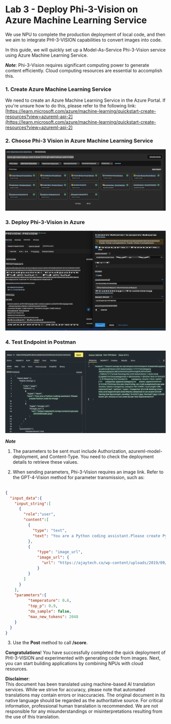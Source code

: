 # **Lab 3 - Deploy Phi-3-Vision on Azure Machine Learning Service**

We use NPU to complete the production deployment of local code, and then we aim to integrate PHI-3-VISION capabilities to convert images into code.

In this guide, we will quickly set up a Model-As-Service Phi-3-Vision service using Azure Machine Learning Service.

***Note***: Phi-3-Vision requires significant computing power to generate content efficiently. Cloud computing resources are essential to accomplish this.

### **1. Create Azure Machine Learning Service**

We need to create an Azure Machine Learning Service in the Azure Portal. If you're unsure how to do this, please refer to the following link: [https://learn.microsoft.com/azure/machine-learning/quickstart-create-resources?view=azureml-api-2](https://learn.microsoft.com/azure/machine-learning/quickstart-create-resources?view=azureml-api-2)

### **2. Choose Phi-3 Vision in Azure Machine Learning Service**

![Catalog](../../../../../../../../../translated_images/vison_catalog.e04e9e5f2b6ff115fff30e793e54e617da07251c7b192e1a68e6b050917f45aa.en.png)

### **3. Deploy Phi-3-Vision in Azure**

![Deploy](../../../../../../../../../translated_images/vision_deploy.c0582d08b5d49675c643f3bedc04ae106957304f3cd4702406fa08bea80ba213.en.png)

### **4. Test Endpoint in Postman**

![Test](../../../../../../../../../translated_images/vision_test.fb4ff33607077153c7b5dcf37648dc5a9cb550824aeba89963e6b270314fc554.en.png)

***Note***

1. The parameters to be sent must include Authorization, azureml-model-deployment, and Content-Type. You need to check the deployment details to retrieve these values.

2. When sending parameters, Phi-3-Vision requires an image link. Refer to the GPT-4-Vision method for parameter transmission, such as:

```json

{
  "input_data":{
    "input_string":[
      {
        "role":"user",
        "content":[ 
          {
            "type": "text",
            "text": "You are a Python coding assistant.Please create Python code for image "
          },
          {
              "type": "image_url",
              "image_url": {
                "url": "https://ajaytech.co/wp-content/uploads/2019/09/index.png"
              }
          }
        ]
      }
    ],
    "parameters":{
          "temperature": 0.6,
          "top_p": 0.9,
          "do_sample": false,
          "max_new_tokens": 2048
    }
  }
}

```

3. Use the **Post** method to call **/score**.

**Congratulations**! You have successfully completed the quick deployment of PHI-3-VISION and experimented with generating code from images. Next, you can start building applications by combining NPUs with cloud resources.

**Disclaimer**:  
This document has been translated using machine-based AI translation services. While we strive for accuracy, please note that automated translations may contain errors or inaccuracies. The original document in its native language should be regarded as the authoritative source. For critical information, professional human translation is recommended. We are not responsible for any misunderstandings or misinterpretations resulting from the use of this translation.